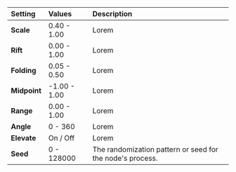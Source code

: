 | Setting      | Values          | Description |
| :----------- | :-------------- | :---------- |
| **Scale**    | 0.40 - 1.00     | Lorem |
| **Rift**     | 0.00 - 1.00     | Lorem |
| **Folding**  | 0.05 - 0.50     | Lorem |
| **Midpoint** | -1.00 - 1.00    | Lorem |
| **Range**    | 0.00 - 1.00     | Lorem |
| **Angle**    | 0 - 360         | Lorem |
| **Elevate**  | On / Off | Lorem |
| **Seed**     | 0 - 128000      | The randomization pattern or seed for the node's process. |
